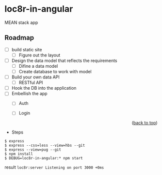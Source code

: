 # loc8r-in-angular
MEAN stack app

## Roadmap
- [ ] build static site
    - [ ] Figure out the layout
- [ ] Design the data model that reflects the requirements
     - [ ] Difine a data model
     - [ ] Create database to work with model
- [ ] Build your own data API
     - [ ] RESTful API
- [ ] Hook the DB into the application
- [ ] Embellish the app   
     - [ ] Auth
     - [ ] Login
    

<p align="right">(<a href="#top">back to top</a>)</p>

- Steps
```
$ express
$ express --css=less --view=hbs --git
$ express --view=pug --git
$ npm install
$ DEBUG=loc8r-in-angular:* npm start
```
result ```loc8r:server Listening on port 3000 +0ms```
